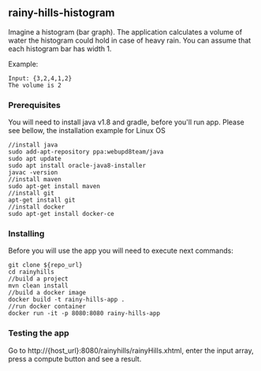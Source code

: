 ## rainy-hills-histogram 

Imagine a histogram (bar graph). The application calculates a volume of water the histogram 
could hold in case of heavy rain. You can assume that each histogram bar has width 1.

Example: 
```
Input: {3,2,4,1,2}
The volume is 2
```

### Prerequisites
You will need to install java v1.8 and gradle, before you'll run app.
Please see bellow, the installation example for Linux OS 

```
//install java
sudo add-apt-repository ppa:webupd8team/java
sudo apt update
sudo apt install oracle-java8-installer
javac -version
//install maven
sudo apt-get install maven
//install git
apt-get install git
//install docker
sudo apt-get install docker-ce

```

### Installing
Before you will use the app you will need to execute next commands:

```
git clone ${repo_url}
cd rainyhills
//build a project
mvn clean install
//build a docker image
docker build -t rainy-hills-app .
//run docker container
docker run -it -p 8080:8080 rainy-hills-app
```

### Testing the app

Go to http://{host_url}:8080/rainyhills/rainyHills.xhtml, enter the input array, press a compute button and see a result.

